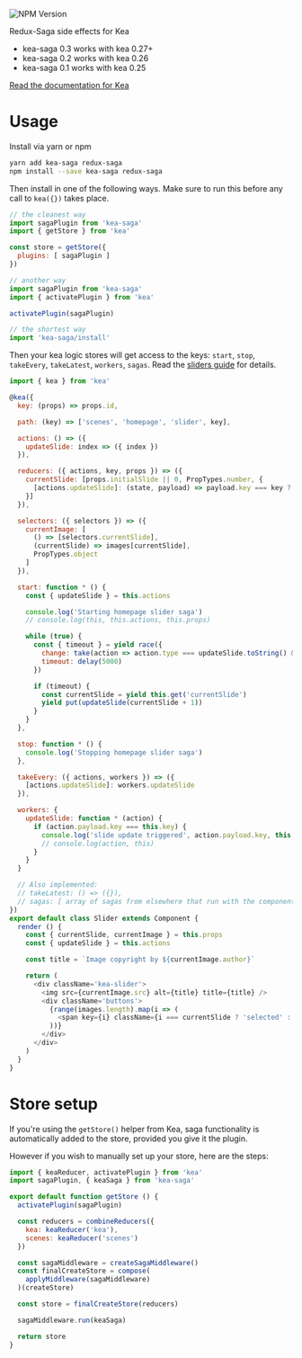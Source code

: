 ![NPM Version](https://img.shields.io/npm/v/kea-saga.svg)

Redux-Saga side effects for Kea

* kea-saga 0.3 works with kea 0.27+
* kea-saga 0.2 works with kea 0.26
* kea-saga 0.1 works with kea 0.25

[Read the documentation for Kea](https://kea.js.org/)

# Usage

Install via yarn or npm

```sh
yarn add kea-saga redux-saga
npm install --save kea-saga redux-saga
```

Then install in one of the following ways. Make sure to run this before any call to `kea({})` takes place.

```js
// the cleanest way
import sagaPlugin from 'kea-saga'
import { getStore } from 'kea'

const store = getStore({
  plugins: [ sagaPlugin ]
})

// another way
import sagaPlugin from 'kea-saga'
import { activatePlugin } from 'kea'

activatePlugin(sagaPlugin)

// the shortest way
import 'kea-saga/install'
```

Then your kea logic stores will get access to the keys: `start`, `stop`, `takeEvery`, `takeLatest`, `workers`, `sagas`.
Read the [sliders guide](https://kea.js.org/guide/sliders) for details.

```js
import { kea } from 'kea'

@kea({
  key: (props) => props.id,

  path: (key) => ['scenes', 'homepage', 'slider', key],

  actions: () => ({
    updateSlide: index => ({ index })
  }),

  reducers: ({ actions, key, props }) => ({
    currentSlide: [props.initialSlide || 0, PropTypes.number, {
      [actions.updateSlide]: (state, payload) => payload.key === key ? payload.index % images.length : state
    }]
  }),

  selectors: ({ selectors }) => ({
    currentImage: [
      () => [selectors.currentSlide],
      (currentSlide) => images[currentSlide],
      PropTypes.object
    ]
  }),

  start: function * () {
    const { updateSlide } = this.actions

    console.log('Starting homepage slider saga')
    // console.log(this, this.actions, this.props)

    while (true) {
      const { timeout } = yield race({
        change: take(action => action.type === updateSlide.toString() && action.payload.key === this.key),
        timeout: delay(5000)
      })

      if (timeout) {
        const currentSlide = yield this.get('currentSlide')
        yield put(updateSlide(currentSlide + 1))
      }
    }
  },

  stop: function * () {
    console.log('Stopping homepage slider saga')
  },

  takeEvery: ({ actions, workers }) => ({
    [actions.updateSlide]: workers.updateSlide
  }),

  workers: {
    updateSlide: function * (action) {
      if (action.payload.key === this.key) {
        console.log('slide update triggered', action.payload.key, this.key, this.props.id)
        // console.log(action, this)
      }
    }
  }

  // Also implemented:
  // takeLatest: () => ({}),
  // sagas: [ array of sagas from elsewhere that run with the component ],
})
export default class Slider extends Component {
  render () {
    const { currentSlide, currentImage } = this.props
    const { updateSlide } = this.actions

    const title = `Image copyright by ${currentImage.author}`

    return (
      <div className='kea-slider'>
        <img src={currentImage.src} alt={title} title={title} />
        <div className='buttons'>
          {range(images.length).map(i => (
            <span key={i} className={i === currentSlide ? 'selected' : ''} onClick={() => updateSlide(i)} />
          ))}
        </div>
      </div>
    )
  }
}
```

# Store setup

If you're using the `getStore()` helper from Kea, saga functionality is automatically added to the store, provided you give it the plugin.

However if you wish to manually set up your store, here are the steps:

```js
import { keaReducer, activatePlugin } from 'kea'
import sagaPlugin, { keaSaga } from 'kea-saga'

export default function getStore () {
  activatePlugin(sagaPlugin)

  const reducers = combineReducers({
    kea: keaReducer('kea'),
    scenes: keaReducer('scenes')
  })

  const sagaMiddleware = createSagaMiddleware()
  const finalCreateStore = compose(
    applyMiddleware(sagaMiddleware)
  )(createStore)

  const store = finalCreateStore(reducers)

  sagaMiddleware.run(keaSaga)

  return store
}
```
